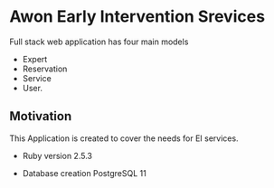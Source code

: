 # Awon Early Intervention Srevices 

Full stack  web application  has four main models
* Expert
* Reservation 
* Service 
* User.
## Motivation
This Application is created to cover the needs for EI services. 

* Ruby version
2.5.3

* Database creation
PostgreSQL 11


